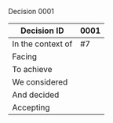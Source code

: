 Decision 0001

|Decision ID   |0001   |
|---               |---|
|In the context of |#7   |
|Facing            |   |
|To achieve        |   |
|We considered     |   |
|And decided       |   |
|Accepting         |   |
